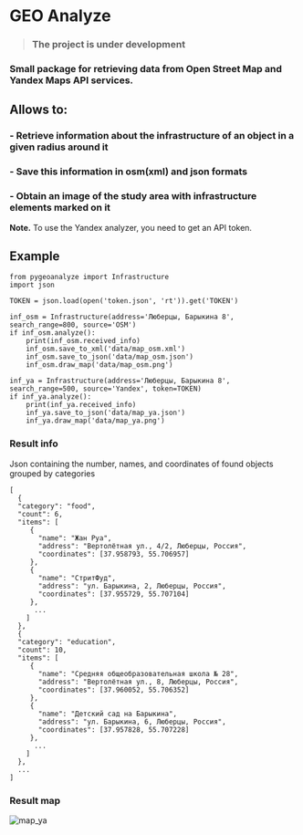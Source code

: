 
# GEO Analyze
> ### The project is under development

### Small package for retrieving data from Open Street Map and Yandex Maps API services.
## Allows to:
### - Retrieve information about the infrastructure of an object in a given radius around it
### - Save this information in osm(xml) and json formats
### - Obtain an image of the study area with infrastructure elements marked on it

**Note.** To use the Yandex analyzer, you need to get an API token.


## Example
    from pygeoanalyze import Infrastructure  
    import json  
      
    TOKEN = json.load(open('token.json', 'rt')).get('TOKEN')  
      
    inf_osm = Infrastructure(address='Люберцы, Барыкина 8', search_range=800, source='OSM')  
    if inf_osm.analyze():  
        print(inf_osm.received_info)  
        inf_osm.save_to_xml('data/map_osm.xml')  
        inf_osm.save_to_json('data/map_osm.json')  
        inf_osm.draw_map('data/map_osm.png')  
      
    inf_ya = Infrastructure(address='Люберцы, Барыкина 8', search_range=500, source='Yandex', token=TOKEN)  
    if inf_ya.analyze():  
        print(inf_ya.received_info)  
        inf_ya.save_to_json('data/map_ya.json')  
        inf_ya.draw_map('data/map_ya.png')


		
### Result info
Json containing the number, names,  and coordinates of found objects grouped by categories

    [  
      {  
      "category": "food",  
      "count": 6,  
      "items": [  
         {  
           "name": "Жан Руа",  
           "address": "Вертолётная ул., 4/2, Люберцы, Россия",  
           "coordinates": [37.958793, 55.706957]  
         },  
         {  
           "name": "СтритФуд",  
           "address": "ул. Барыкина, 2, Люберцы, Россия",  
           "coordinates": [37.955729, 55.707104]  
         },  
	      ...  
        ]  
      },  
      {  
      "category": "education",  
      "count": 10,  
      "items": [  
         {  
           "name": "Средняя общеобразовательная школа № 28",  
           "address": "Вертолётная ул., 8, Люберцы, Россия",  
           "coordinates": [37.960052, 55.706352]  
         },  
	     {  
           "name": "Детский сад на Барыкина",  
           "address": "ул. Барыкина, 6, Люберцы, Россия",  
           "coordinates": [37.957828, 55.707228]  
         },  
	      ...  
        ]  
      },
      ...  
    ]

### Result map
![map_ya](https://user-images.githubusercontent.com/71232265/152334291-abd196b9-39d0-4daf-8574-e68fd56361ec.png)

